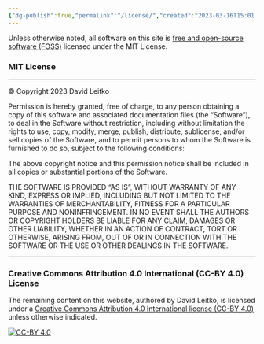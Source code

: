 ```yaml
---
{"dg-publish":true,"permalink":"/license/","created":"2023-03-16T15:01:26.523-04:00","updated":"2023-03-16T15:46:31.440-04:00"}
---
```


Unless otherwise noted, all software on this site is [free and open-source software (FOSS)](https://en.wikipedia.org/wiki/Free_and_open-source_software) licensed under the MIT License.

### MIT License
---

&copy; Copyright 2023 David Leitko

Permission is hereby granted, free of charge, to any person obtaining a copy of this software and associated documentation files (the “Software”), to deal in the Software without restriction, including without limitation the rights to use, copy, modify, merge, publish, distribute, sublicense, and/or sell copies of the Software, and to permit persons to whom the Software is furnished to do so, subject to the following conditions:

The above copyright notice and this permission notice shall be included in all copies or substantial portions of the Software.

THE SOFTWARE IS PROVIDED “AS IS”, WITHOUT WARRANTY OF ANY KIND, EXPRESS OR IMPLIED, INCLUDING BUT NOT LIMITED TO THE WARRANTIES OF MERCHANTABILITY, FITNESS FOR A PARTICULAR PURPOSE AND NONINFRINGEMENT. IN NO EVENT SHALL THE AUTHORS OR COPYRIGHT HOLDERS BE LIABLE FOR ANY CLAIM, DAMAGES OR OTHER LIABILITY, WHETHER IN AN ACTION OF CONTRACT, TORT OR OTHERWISE, ARISING FROM, OUT OF OR IN CONNECTION WITH THE SOFTWARE OR THE USE OR OTHER DEALINGS IN THE SOFTWARE.

---

### Creative Commons Attribution 4.0 International (CC-BY 4.0) License

The remaining content on this website, authored by David Leitko, is licensed under a [Creative Commons Attribution 4.0 International license (CC-BY 4.0)](https://creativecommons.org/licenses/by/4.0/) unless otherwise indicated.

[![CC-BY 4.0](https://mirrors.creativecommons.org/presskit/buttons/88x31/png/by.png)](https://creativecommons.org/licenses/by/4.0/)